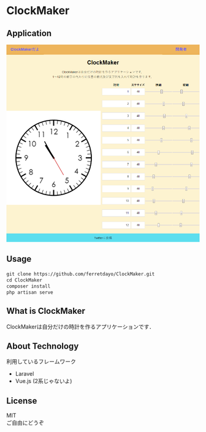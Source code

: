 # ClockMaker

## Application

![ホーム画面](./resources/readme\clockmaker.png)

## Usage

```
git clone https://github.com/ferretdayo/ClockMaker.git
cd ClockMaker
composer install
php artisan serve
```

## What is ClockMaker

ClockMakerは自分だけの時計を作るアプリケーションです．<br>

## About Technology

利用しているフレームワーク
- Laravel
- Vue.js (2系じゃないよ)

## License

MIT<br>
ご自由にどうぞ
